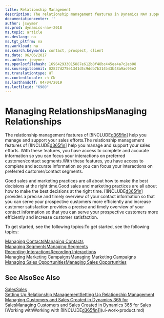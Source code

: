 ```yaml
---
title: Relationship Management
description: The relationship management features in Dynamics NAV support your sales efforts and let you access information about contacts and prospects so you can serve customers efficiently.
documentationcenter: ''
author: jswymer
ms.prod: dynamics-nav-2018
ms.topic: article
ms.devlang: na
ms.tgt_pltfrm: na
ms.workload: na
ms.search.keywords: contact, prospect, client
ms.date: 06/06/2017
ms.author: jswymer
ms.openlocfilehash: 169642933015887e612b8f48bc445ea4a7c2eb08
ms.sourcegitcommit: 02827d275e1341d5c9ddb7b314b43b48a9ac96e2
ms.translationtype: HT
ms.contentlocale: zh-CN
ms.lasthandoff: 04/04/2019
ms.locfileid: "6980"
---
```

# <a name="managing-relationships"></a><span data-ttu-id="4c3cb-103">Managing Relationships</span><span class="sxs-lookup"><span data-stu-id="4c3cb-103">Managing Relationships</span></span>
<span data-ttu-id="4c3cb-104">The relationship management features of [!INCLUDE[d365fin](includes/d365fin_md.md)] help you manage and support your sales efforts.</span><span class="sxs-lookup"><span data-stu-id="4c3cb-104">The relationship management features of [!INCLUDE[d365fin](includes/d365fin_md.md)] help you manage and support your sales efforts.</span></span> <span data-ttu-id="4c3cb-105">With these features, you have access to complete and accurate information so you can focus your interactions on preferred customer/contact segments.</span><span class="sxs-lookup"><span data-stu-id="4c3cb-105">With these features, you have access to complete and accurate information so you can focus your interactions on preferred customer/contact segments.</span></span>

<span data-ttu-id="4c3cb-106">Good sales and marketing practices are all about how to make the best decisions at the right time.</span><span class="sxs-lookup"><span data-stu-id="4c3cb-106">Good sales and marketing practices are all about how to make the best decisions at the right time.</span></span> [!INCLUDE[d365fin](includes/d365fin_md.md)] <span data-ttu-id="4c3cb-107">provides a precise and timely overview of your contact information so that you can serve your prospective customers more efficiently and increase customer satisfaction.</span><span class="sxs-lookup"><span data-stu-id="4c3cb-107">provides a precise and timely overview of your contact information so that you can serve your prospective customers more efficiently and increase customer satisfaction.</span></span>

<span data-ttu-id="4c3cb-108">To get started, see the following topics:</span><span class="sxs-lookup"><span data-stu-id="4c3cb-108">To get started, see the following topics:</span></span>

[<span data-ttu-id="4c3cb-109">Managing Contacts</span><span class="sxs-lookup"><span data-stu-id="4c3cb-109">Managing Contacts</span></span>](marketing-contacts.md)  
[<span data-ttu-id="4c3cb-110">Managing Segments</span><span class="sxs-lookup"><span data-stu-id="4c3cb-110">Managing Segments</span></span>](marketing-segments.md)  
[<span data-ttu-id="4c3cb-111">Recording Interactions</span><span class="sxs-lookup"><span data-stu-id="4c3cb-111">Recording Interactions</span></span>](marketing-interactions.md)  
[<span data-ttu-id="4c3cb-112">Managing Marketing Campaigns</span><span class="sxs-lookup"><span data-stu-id="4c3cb-112">Managing Marketing Campaigns</span></span>](marketing-campaigns.md)  
[<span data-ttu-id="4c3cb-113">Managing Sales Opportunities</span><span class="sxs-lookup"><span data-stu-id="4c3cb-113">Managing Sales Opportunities</span></span>](marketing-manage-sales-opportunities.md)

## <a name="see-also"></a><span data-ttu-id="4c3cb-114">See Also</span><span class="sxs-lookup"><span data-stu-id="4c3cb-114">See Also</span></span>
[<span data-ttu-id="4c3cb-115">Sales</span><span class="sxs-lookup"><span data-stu-id="4c3cb-115">Sales</span></span>](sales-manage-sales.md)  
[<span data-ttu-id="4c3cb-116">Setting Up Relationship Management</span><span class="sxs-lookup"><span data-stu-id="4c3cb-116">Setting Up Relationship Management</span></span>](marketing-setup-marketing.md)  
[<span data-ttu-id="4c3cb-117">Managing Customers and Sales Created in Dynamics 365 for Sales</span><span class="sxs-lookup"><span data-stu-id="4c3cb-117">Managing Customers and Sales Created in Dynamics 365 for Sales</span></span>](marketing-integrate-dynamicscrm.md)  
[<span data-ttu-id="4c3cb-118">Working with</span><span class="sxs-lookup"><span data-stu-id="4c3cb-118">Working with</span></span> [!INCLUDE[d365fin](includes/d365fin_md.md)]](ui-work-product.md)  
